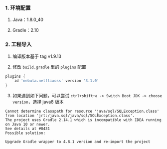 ### 1. 环境配置

1. Java：1.8.0_40

2. Gradle：2.10

### 2. 工程导入

1. 编译版本基于 tag v1.9.13

2. 修改 `build.gradle` 里的 `plugins` 配置

```gradle
plugins {
    id 'nebula.netflixoss' version '3.1.0'
}
```

3. 如果遇到如下问题，可以尝试 `ctrl+shift+a -> Switch Boot JDK -> choose version`，选择 java8 版本

```log
Cannot determine classpath for resource 'java/sql/SQLException.class' from location 'jrt:/java.sql/java/sql/SQLException.class'.
The project uses Gradle 2.14.1 which is incompatible with IDEA running on Java 10 or newer.
See details at #8431
Possible solution:

Upgrade Gradle wrapper to 4.8.1 version and re-import the project
```